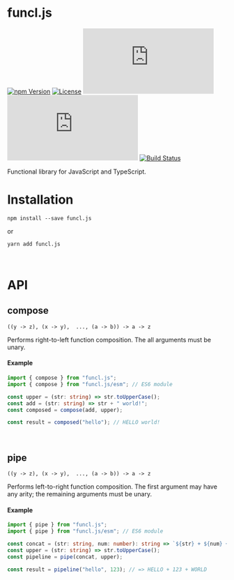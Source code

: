 # funcl.js

[![npm Version](https://img.shields.io/npm/v/funcl.js.svg)](https://www.npmjs.com/package/funcl.js)
[![License](https://img.shields.io/npm/l/funcl.js.svg)](https://github.com/neketabrain/funcl/blob/master/LICENSE)
[![Bundle size](https://badgen.net/bundlephobia/min/funcl.js?label=size)](https://bundlephobia.com/result?p=funcl.js)
[![Bundle size](https://badgen.net/bundlephobia/minzip/funcl.js?label=gzip%20size)](https://bundlephobia.com/result?p=funcl.js)
[![Build Status](https://travis-ci.com/neketabrain/funcl.svg?branch=master)](https://travis-ci.com/neketabrain/funcl)

Functional library for JavaScript and TypeScript.

# Installation

```
npm install --save funcl.js
```

or

```
yarn add funcl.js
```

<br />

# API

## compose

```
((y -> z), (x -> y),  ..., (a -> b)) -> a -> z
```

Performs right-to-left function composition. The all arguments must be unary.

#### Example

```typescript
import { compose } from "funcl.js";
import { compose } from "funcl.js/esm"; // ES6 module

const upper = (str: string) => str.toUpperCase();
const add = (str: string) => str + " world!";
const composed = compose(add, upper);

const result = composed("hello"); // HELLO world!
```

<br />

## pipe

```
((y -> z), (x -> y),  ..., (a -> b)) -> a -> z
```

Performs left-to-right function composition. The first argument may have any arity; the remaining arguments must be unary.

#### Example

```typescript
import { pipe } from "funcl.js";
import { pipe } from "funcl.js/esm"; // ES6 module

const concat = (str: string, num: number): string => `${str} + ${num} + world`;
const upper = (str: string) => str.toUpperCase();
const pipeline = pipe(concat, upper);

const result = pipeline("hello", 123); // => HELLO + 123 + WORLD
```
